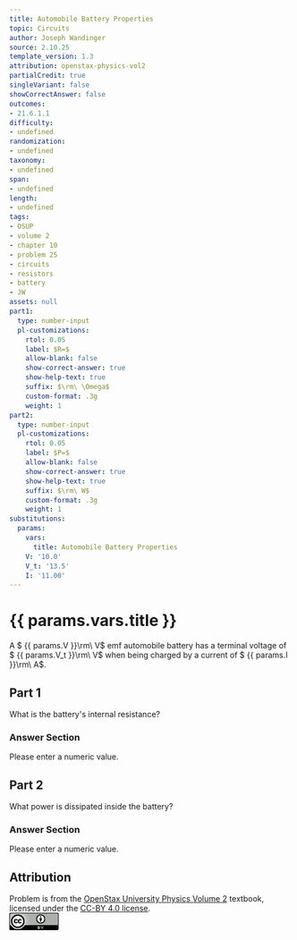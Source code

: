 ```yaml
---
title: Automobile Battery Properties
topic: Circuits
author: Joseph Wandinger
source: 2.10.25
template_version: 1.3
attribution: openstax-physics-vol2
partialCredit: true
singleVariant: false
showCorrectAnswer: false
outcomes:
- 21.6.1.1
difficulty:
- undefined
randomization:
- undefined
taxonomy:
- undefined
span:
- undefined
length:
- undefined
tags:
- OSUP
- volume 2
- chapter 10
- problem 25
- circuits
- resistors
- battery
- JW
assets: null
part1:
  type: number-input
  pl-customizations:
    rtol: 0.05
    label: $R=$
    allow-blank: false
    show-correct-answer: true
    show-help-text: true
    suffix: $\rm\ \Omega$
    custom-format: .3g
    weight: 1
part2:
  type: number-input
  pl-customizations:
    rtol: 0.05
    label: $P=$
    allow-blank: false
    show-correct-answer: true
    show-help-text: true
    suffix: $\rm\ W$
    custom-format: .3g
    weight: 1
substitutions:
  params:
    vars:
      title: Automobile Battery Properties
    V: '10.0'
    V_t: '13.5'
    I: '11.00'
---
```

# {{ params.vars.title }}
A $ {{ params.V }}\rm\ V$ emf automobile battery has a terminal voltage of $ {{ params.V_t }}\rm\ V$ when being charged by a current of $ {{ params.I }}\rm\ A$.

## Part 1

What is the battery's internal resistance?

### Answer Section

Please enter a numeric value.

## Part 2

What power is dissipated inside the battery?

### Answer Section

Please enter a numeric value.

## Attribution

Problem is from the [OpenStax University Physics Volume 2](https://openstax.org/details/books/university-physics-volume-2) textbook, licensed under the [CC-BY 4.0 license](https://creativecommons.org/licenses/by/4.0/).<br>![Image representing the Creative Commons 4.0 BY license.](https://raw.githubusercontent.com/firasm/bits/master/by.png)